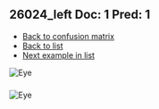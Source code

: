 ## 26024_left Doc: 1 Pred: 1
- [Back to confusion matrix](https://github.com/juliandewit/kaggle_retinopathy/blob/master/matrix.md)
- [Back to list](https://github.com/juliandewit/kaggle_retinopathy/blob/master/lists/11/list.md)
- [Next example in list](https://github.com/juliandewit/kaggle_retinopathy/blob/master/lists/11/26/26051_right.md)

![Eye](https://retinopaty.blob.core.windows.net/size1024/26024_left_1.jpeg)

### 

![Eye]()
